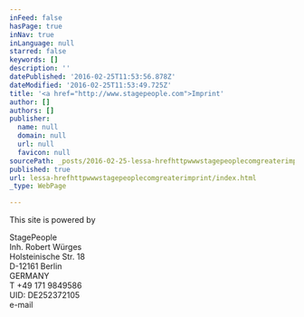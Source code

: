 ```yaml
---
inFeed: false
hasPage: true
inNav: true
inLanguage: null
starred: false
keywords: []
description: ''
datePublished: '2016-02-25T11:53:56.878Z'
dateModified: '2016-02-25T11:53:49.725Z'
title: '<a href="http://www.stagepeople.com">Imprint'
author: []
authors: []
publisher:
  name: null
  domain: null
  url: null
  favicon: null
sourcePath: _posts/2016-02-25-lessa-hrefhttpwwwstagepeoplecomgreaterimprint.md
published: true
url: lessa-hrefhttpwwwstagepeoplecomgreaterimprint/index.html
_type: WebPage

---
```

This site is powered by

StagePeople  
Inh. Robert Würges  
Holsteinische Str. 18  
D-12161 Berlin  
GERMANY  
T +49 171 9849586  
UID: DE252372105  
e-mail